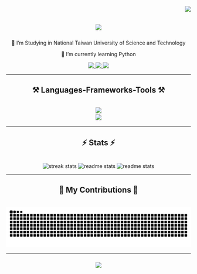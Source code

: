 <img align="right" src="https://visitor-badge.laobi.icu/badge?page_id=Yizhe0407.Yizhe0407" />

<h1 align="center">
    <img src="https://readme-typing-svg.herokuapp.com/?font=Righteous&size=35&center=true&vCenter=true&width=500&height=70&duration=4000&lines=Hi+There!+👋;+I'm+Liao+Yizhe!;" />
</h1>

<div align="center">
  
🔭 I’m Studying in National Taiwan University of Science and Technology

🌱 I’m currently learning Python
 </div>

<div align="center"> 
  <a href="mailto:liaoyizhe75@gmail.com">
    <img src="https://img.shields.io/badge/Gmail-333333?style=for-the-badge&logo=gmail&logoColor=red" />
  </a>
  <a href="https://linkedin.com/in/yizhe-liao" target="_blank">
    <img src="https://img.shields.io/badge/LinkedIn-0077B5?style=for-the-badge&logo=linkedin&logoColor=white" target="_blank" />
  </a>
  <a href="https://www.instagram.com/yizhe_0407" target="_blank">
     <img src="https://img.shields.io/badge/-Instagram-%23E4405F?style=for-the-badge&logo=instagram&logoColor=white" target="_blank" /> 
  </a>
</div>

<hr/>

<h2 align="center">⚒️ Languages-Frameworks-Tools ⚒️</h2>
<br/>
<div align="center">
    <img src="https://skillicons.dev/icons?i=python,c,cpp,arduino,dotnet,github,vscode,visualstudio,git" /><br/>
    <img src="https://skillicons.dev/icons?i=linux,html,css,javascript,ai,ps,md,powershell,vim" />
</div>

<hr/>

<h2 align="center">⚡ Stats ⚡</h2>
<br>
<div align=center>
  <img width=390 src="https://streak-stats.demolab.com?user=Yizhe0407&theme=merko" alt="streak stats"/>
  <img width=390 src="https://github-readme-stats.vercel.app/api?username=Yizhe0407&theme=merko" alt="readme stats" />
  <img src="https://github-readme-stats.vercel.app/api/top-langs/?username=Yizhe0407&theme=merko" alt="readme stats" />
</div>

<hr/>

<div align="center">
  <h2>🐍 My Contributions 🐍</h2>
  <br>
  <img alt="snake eating my contributions" src="https://raw.githubusercontent.com/Yizhe0407/Yizhe0407/output/github-contribution-grid-snake-dark.svg" />
</div>

<hr/>

<h3 align="center">
    <img src="https://readme-typing-svg.herokuapp.com/?font=Righteous&size=25&center=true&vCenter=true&width=500&height=70&duration=4000&lines=Thanks+for+visiting!+✌️">
</h3>

